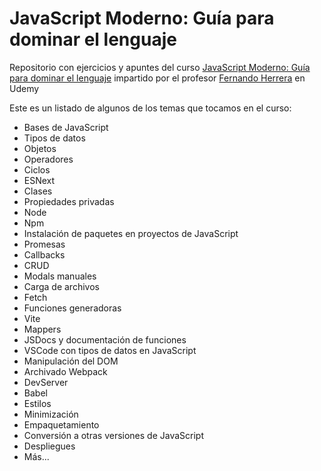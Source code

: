 # JavaScript Moderno: Guía para dominar el lenguaje

Repositorio con ejercicios y apuntes del curso [JavaScript Moderno: Guía para dominar el lenguaje](https://www.udemy.com/course/javascript-fernando-herrera) impartido por el profesor [Fernando Herrera](https://github.com/Klerith) en Udemy

Este es un listado de algunos de los temas que tocamos en el curso:

- Bases de JavaScript
- Tipos de datos
- Objetos
- Operadores
- Ciclos
- ESNext
- Clases
- Propiedades privadas
- Node
- Npm
- Instalación de paquetes en proyectos de JavaScript
- Promesas
- Callbacks
- CRUD
- Modals manuales
- Carga de archivos
- Fetch
- Funciones generadoras
- Vite
- Mappers
- JSDocs y documentación de funciones
- VSCode con tipos de datos en JavaScript
- Manipulación del DOM
- Archivado Webpack
- DevServer
- Babel
- Estilos
- Minimización
- Empaquetamiento
- Conversión a otras versiones de JavaScript
- Despliegues
- Más...